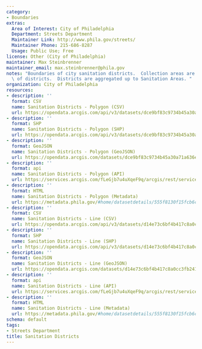 ```yaml
---
category:
- Boundaries
extras:
  Area of Interest: City of Philadelphia
  Department: Streets Department
  Maintainer Link: http://www.phila.gov/streets/
  Maintainer Phone: 215-686-8287
  Usage: Public Use; Free
license: Other (City of Philadelphia)
maintainer: Max Steinbrenner
maintainer_email: max.steinbrenner@phila.gov
notes: "Boundaries of city sanitation districts.  Collection areas are subdivisions\
  \ of districts.  Districts are aggregated up to Sanitation Areas. "
organization: City of Philadelphia
resources:
- description: ''
  format: CSV
  name: Sanitation Districts - Polygon (CSV)
  url: https://opendata.arcgis.com/api/v3/datasets/dce9bf83c9734b45a30a71a636e01e0d_0/downloads/data?format=csv&spatialRefId=4326
- description: ''
  format: SHP
  name: Sanitation Districts - Polygon (SHP)
  url: https://opendata.arcgis.com/api/v3/datasets/dce9bf83c9734b45a30a71a636e01e0d_0/downloads/data?format=shp&spatialRefId=4326
- description: ''
  format: GeoJSON
  name: Sanitation Districts - Polygon (GeoJSON)
  url: https://opendata.arcgis.com/datasets/dce9bf83c9734b45a30a71a636e01e0d_0.geojson
- description: ''
  format: api
  name: Sanitation Districts - Polygon (API)
  url: https://services.arcgis.com/fLeGjb7u4uXqeF9q/arcgis/rest/services/Sanitation_Districts/FeatureServer/0/query?outFields=*&where=1%3D1
- description: ''
  format: HTML
  name: Sanitation Districts - Polygon (Metadata)
  url: https://metadata.phila.gov/#home/datasetdetails/555f8130f15fcb6c6ed44123/representationdetails/55705af22160fe337abbcd09/
- description: ''
  format: CSV
  name: Sanitation Districts - Line (CSV)
  url: https://opendata.arcgis.com/api/v3/datasets/d14e73c6bf4b417c8a0cc3fb241e07d2_0/downloads/data?format=csv&spatialRefId=4326
- description: ''
  format: SHP
  name: Sanitation Districts - Line (SHP)
  url: https://opendata.arcgis.com/api/v3/datasets/d14e73c6bf4b417c8a0cc3fb241e07d2_0/downloads/data?format=shp&spatialRefId=4326
- description: ''
  format: GeoJSON
  name: Sanitation Districts - Line (GeoJSON)
  url: https://opendata.arcgis.com/datasets/d14e73c6bf4b417c8a0cc3fb241e07d2_0.geojson
- description: ''
  format: api
  name: Sanitation Districts - Line (API)
  url: https://services.arcgis.com/fLeGjb7u4uXqeF9q/arcgis/rest/services/Sanitation_Districts_arc/FeatureServer/0/query?outFields=*&where=1%3D1
- description: ''
  format: HTML
  name: Sanitation Districts - Line (Metadata)
  url: https://metadata.phila.gov/#home/datasetdetails/555f8130f15fcb6c6ed44123/representationdetails/5571b1c0e4fb1d91393c216c/
schema: default
tags:
- Streets Department
title: Sanitation Districts
---
```

